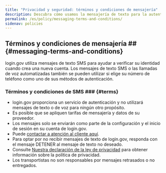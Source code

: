 ```yaml
---
title: "Privacidad y seguridad: términos y condiciones de mensajería"
description: Descubra cómo usamos la mensajería de texto para la autenticación.
permalink: /es/policy/messaging-terms-and-conditions/
sidenav: policies
---
```

## Términos y condiciones de mensajería ## {#messaging-terms-and-conditions}

login.gov utiliza mensajes de texto SMS para ayudar a verificar su identidad cuando crea una nueva cuenta. Los mensajes de texto SMS o las llamadas de voz automatizadas también se pueden utilizar si elige su número de teléfono como uno de sus métodos de autenticación.

### Términos y condiciones de SMS ### {#terms}

* login.gov proporciona un servicio de autenticación y no utilizará mensajes de texto o de voz para ningún otro propósito.
* Es posible que se apliquen tarifas de mensajería y datos de su proveedor.
* Los mensajes solo se enviarán como parte de la configuración y el inicio de sesión en su cuenta de login.gov.
* Puede [contactar a atención al cliente aquí](/es/contact/).
* Para optar por no recibir mensajes de texto de login.gov, responda con el mensaje DETENER al mensaje de texto no deseado.
* Consulte [Nuestra declaración de la ley de privacidad](/es/policy/our-privacy-act-statement/) para obtener información sobre la política de privacidad.
* Los transportistas no son responsables por mensajes retrasados ​​o no entregados.
